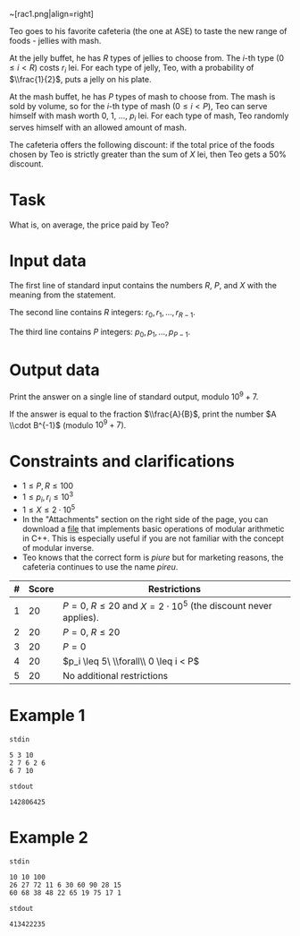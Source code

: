~[rac1.png|align=right]

Teo goes to his favorite cafeteria (the one at ASE) to taste the new range of foods - jellies with mash.

At the jelly buffet, he has $R$ types of jellies to choose from. The $i$-th type ($0 \leq i < R$) costs $r_i$ lei. For each type of jelly, Teo, with a probability of $\\frac{1}{2}$, puts a jelly on his plate.

At the mash buffet, he has $P$ types of mash to choose from. The mash is sold by volume, so for the $i$-th type of mash ($0 \leq i < P$), Teo can serve himself with mash worth $0$, $1$, ..., $p_i$ lei. For each type of mash, Teo randomly serves himself with an allowed amount of mash.

The cafeteria offers the following discount: if the total price of the foods chosen by Teo is strictly greater than the sum of $X$ lei, then Teo gets a 50\% discount.

# Task
What is, on average, the price paid by Teo?

# Input data

The first line of standard input contains the numbers $R$, $P$, and $X$ with the meaning from the statement.

The second line contains $R$ integers: $r_0, r_1, \dots, r_{R-1}$.

The third line contains $P$ integers: $p_0, p_1, \dots , p_{P - 1}$.

# Output data

Print the answer on a single line of standard output, modulo $10^9 + 7$.

If the answer is equal to the fraction $\\frac{A}{B}$, print the number $A \\cdot B^{-1}$ (modulo $10^9 + 7$).

# Constraints and clarifications

* $1 \leq P, R \leq 100$
* $1 \leq p_i, r_i \leq 10^3$
* $1 \leq X \leq 2 \cdot 10^5$
* In the "Attachments" section on the right side of the page, you can download a [file](aritmetica_modulara_demo.cpp) that implements basic operations of modular arithmetic in C++. This is especially useful if you are not familiar with the concept of modular inverse.
* Teo knows that the correct form is _piure_ but for marketing reasons, the cafeteria continues to use the name _pireu_.

| # | Score   | Restrictions         |
| - | ------- | -------------------- |
| 1 | 20      | $P = 0$, $R \leq 20$ and $X = 2 \cdot 10^5$ (the discount never applies). |
| 2 | 20      | $P = 0$, $R \leq 20$ |
| 3 | 20      | $P = 0$ |
| 4 | 20      | $p_i \leq 5\ \\forall\\ 0 \leq i < P$      |
| 5 | 20      | No additional restrictions |

# Example 1

`stdin`
```
5 3 10
2 7 6 2 6
6 7 10
```

`stdout`
```
142806425
```

# Example 2

`stdin`
```
10 10 100
26 27 72 11 6 30 60 90 28 15
60 68 38 48 22 65 19 75 17 1
```

`stdout`
```
413422235
```